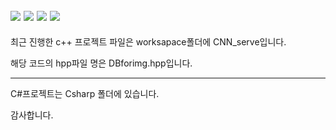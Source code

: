 ![](https://img.shields.io/badge/C%23-239120?style=for-the-badge&logo=c-sharp&logoColor=white)  ![](https://img.shields.io/badge/C-00599C?style=for-the-badge&logo=c&logoColor=white) ![](https://img.shields.io/badge/C%2B%2B-00599C?style=for-the-badge&logo=c%2B%2B&logoColor=white) ![](https://img.shields.io/badge/.NET-5C2D91?style=for-the-badge&logo=.net&logoColor=white) 
---
최근 진행한 c++ 프로젝트 파일은 worksapace폴더에 CNN_serve입니다.

해당 코드의 hpp파일 명은 DBforimg.hpp입니다.

-------------------------------------------------------------
C#프로젝트는 Csharp 폴더에 있습니다.

감사합니다.
